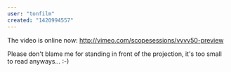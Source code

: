```yaml
---
user: "tonfilm"
created: "1420994557"
---
```


The video is online now: http://vimeo.com/scopesessions/vvvv50-preview

Please don't blame me for standing in front of the projection, it's too small to read anyways... :-)
